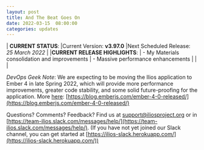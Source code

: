 ```yaml
---
layout: post
title: And The Beat Goes On
date: 2022-03-15  08:00:00
categories: updates
---
```



| __CURRENT STATUS__:
|Current Version: **v3.97.0**
|Next Scheduled Release: *25 March 2022*
|
|__CURRENT RELEASE HIGHLIGHTS__:
| - My Materials consolidation and improvements
| - Massive performance enhancements
|
|
|

*DevOps Geek Note*: We are expecting to be moving the Ilios application to Ember 4 in late Spring 2022, which will provide more performance improvements, greater code stability, and some solid future-proofing for the application. More [here]([https://blog.emberjs.com/ember-4-0-released/]): [https://blog.emberjs.com/ember-4-0-released/](https://blog.emberjs.com/ember-4-0-released/)


Questions? Comments? Feedback? Find us at
 [support@iliosproject.org](mailto:support@iliosproject.org) or in [https://team-ilios.slack.com/messages/help/](https://team-ilios.slack.com/messages/help/). (If you have not yet joined our Slack channel, you can get started at [https://ilios-slack.herokuapp.com/](https://ilios-slack.herokuapp.com/))
